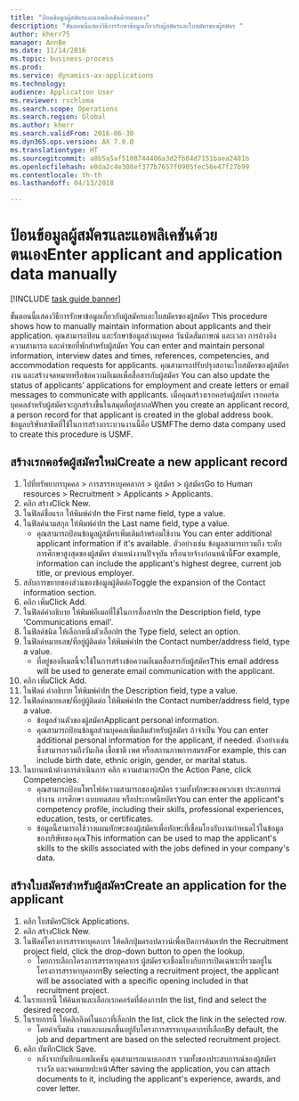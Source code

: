 ```yaml
--- 
title: "ป้อนข้อมูลผู้สมัครและแอพลิเคชันด้วยตนเอง"
description: "ขั้นตอนนี้แสดงวิธีการรักษาข้อมูลเกี่ยวกับผู้สมัครและใบสมัครของผู้สมัคร "
author: kherr75
manager: AnnBe
ms.date: 11/14/2016
ms.topic: business-process
ms.prod: 
ms.service: dynamics-ax-applications
ms.technology: 
audience: Application User
ms.reviewer: rschloma
ms.search.scope: Operations
ms.search.region: Global
ms.author: kherr
ms.search.validFrom: 2016-06-30
ms.dyn365.ops.version: AX 7.0.0
ms.translationtype: HT
ms.sourcegitcommit: a8b5a5af5108744406a3d2fb84d7151baea2481b
ms.openlocfilehash: e0da2c4e308ef377b7657f0905fec56e47f27b99
ms.contentlocale: th-th
ms.lasthandoff: 04/13/2018

---
```

# <a name="enter-applicant-and-application-data-manually"></a><span data-ttu-id="4147e-103">ป้อนข้อมูลผู้สมัครและแอพลิเคชันด้วยตนเอง</span><span class="sxs-lookup"><span data-stu-id="4147e-103">Enter applicant and application data manually</span></span>

[!INCLUDE [task guide banner](../../includes/task-guide-banner.md)]

<span data-ttu-id="4147e-104">ขั้นตอนนี้แสดงวิธีการรักษาข้อมูลเกี่ยวกับผู้สมัครและใบสมัครของผู้สมัคร </span><span class="sxs-lookup"><span data-stu-id="4147e-104">This procedure shows how to manually maintain information about applicants and their application.</span></span>   <span data-ttu-id="4147e-105">คุณสามารถป้อน และรักษาข้อมูลส่วนบุคคล วันนัดสัมภาษณ์ และเวลา การอ้างอิง ความสามารถ และคำขอที่พักสำหรับผู้สมัคร </span><span class="sxs-lookup"><span data-stu-id="4147e-105">You can enter and maintain personal information, interview dates and times, references, competencies, and accommodation requests for applicants.</span></span> <span data-ttu-id="4147e-106">คุณสามารถปรับปรุงสถานะใบสมัครของผู้สมัครงาน และสร้างจดหมายหรือข้อความอีเมลเพื่อสื่อสารกับผู้สมัคร </span><span class="sxs-lookup"><span data-stu-id="4147e-106">You can also update the status of applicants’ applications for employment and create letters or email messages to communicate with applicants.</span></span> <span data-ttu-id="4147e-107">เมื่อคุณสร้างเรกคอร์ดผู้สมัคร เรกคอร์ดบุคคลสำหรับผู้สมัครจะถูกสร้างขึ้นในสมุดที่อยู่สากล</span><span class="sxs-lookup"><span data-stu-id="4147e-107">When you create an applicant record, a person record for that applicant is created in the global address book.</span></span>       <span data-ttu-id="4147e-108">ข้อมูลบริษัทสาธิตที่ใช้ในการสร้างกระบวนงานนี้คือ USMF</span><span class="sxs-lookup"><span data-stu-id="4147e-108">The demo data company used to create this procedure is USMF.</span></span>


## <a name="create-a-new-applicant-record"></a><span data-ttu-id="4147e-109">สร้างเรกคอร์ดผู้สมัครใหม่</span><span class="sxs-lookup"><span data-stu-id="4147e-109">Create a new applicant record</span></span>
1. <span data-ttu-id="4147e-110">ไปที่ทรัพยากรบุคคล > การสรรหาบุคคลากร > ผู้สมัคร > ผู้สมัคร</span><span class="sxs-lookup"><span data-stu-id="4147e-110">Go to Human resources > Recruitment > Applicants > Applicants.</span></span>
2. <span data-ttu-id="4147e-111">คลิก สร้าง</span><span class="sxs-lookup"><span data-stu-id="4147e-111">Click New.</span></span>
3. <span data-ttu-id="4147e-112">ในฟิลด์ชื่อแรก ให้พิมพ์ค่า</span><span class="sxs-lookup"><span data-stu-id="4147e-112">In the First name field, type a value.</span></span>
4. <span data-ttu-id="4147e-113">ในฟิลด์นามสกุล ให้พิมพ์ค่า</span><span class="sxs-lookup"><span data-stu-id="4147e-113">In the Last name field, type a value.</span></span>
    * <span data-ttu-id="4147e-114">คุณสามารถป้อนข้อมูลผู้สมัครเพิ่มเติมถ้าพร้อมใช้งาน </span><span class="sxs-lookup"><span data-stu-id="4147e-114">You can enter additional applicant information if it's available.</span></span> <span data-ttu-id="4147e-115">ตัวอย่างเช่น ข้อมูลสามารถรวมถึง ระดับการศึกษาสูงสุดของผู้สมัคร ตำแหน่งงานปัจจุบัน หรือนายจ้างก่อนหน้านี้</span><span class="sxs-lookup"><span data-stu-id="4147e-115">For example, information can include the applicant's highest degree, current job title, or previous employer.</span></span>  
5. <span data-ttu-id="4147e-116">สลับการขยายของส่วนของข้อมูลผู้ติดต่อ</span><span class="sxs-lookup"><span data-stu-id="4147e-116">Toggle the expansion of the Contact information section.</span></span>
6. <span data-ttu-id="4147e-117">คลิก เพิ่ม</span><span class="sxs-lookup"><span data-stu-id="4147e-117">Click Add.</span></span>
7. <span data-ttu-id="4147e-118">ในฟิลด์คำอธิบาย ให้พิมพ์อีเมลที่ใช้ในการสื่อสาร</span><span class="sxs-lookup"><span data-stu-id="4147e-118">In the Description field, type 'Communications email'.</span></span>
8. <span data-ttu-id="4147e-119">ในฟิลด์ชนิด ให้เลือกหนึ่งตัวเลือก</span><span class="sxs-lookup"><span data-stu-id="4147e-119">In the Type field, select an option.</span></span>
9. <span data-ttu-id="4147e-120">ในฟิลด์หมายเลข/ที่อยู่ผู้ติดต่อ ให้พิมพ์ค่า</span><span class="sxs-lookup"><span data-stu-id="4147e-120">In the Contact number/address field, type a value.</span></span>
    * <span data-ttu-id="4147e-121">ที่อยู่ของอีเมลนี้จะใช้ในการสร้างข้อความอีเมลสื่อสารกับผู้สมัคร</span><span class="sxs-lookup"><span data-stu-id="4147e-121">This email address will be used to generate email communication with the applicant.</span></span>  
10. <span data-ttu-id="4147e-122">คลิก เพิ่ม</span><span class="sxs-lookup"><span data-stu-id="4147e-122">Click Add.</span></span>
11. <span data-ttu-id="4147e-123">ในฟิลด์ คำอธิบาย ให้พิมพ์ค่า</span><span class="sxs-lookup"><span data-stu-id="4147e-123">In the Description field, type a value.</span></span>
12. <span data-ttu-id="4147e-124">ในฟิลด์หมายเลข/ที่อยู่ผู้ติดต่อ ให้พิมพ์ค่า</span><span class="sxs-lookup"><span data-stu-id="4147e-124">In the Contact number/address field, type a value.</span></span>
    * <span data-ttu-id="4147e-125">ข้อมูลส่วนตัวของผู้สมัคร</span><span class="sxs-lookup"><span data-stu-id="4147e-125">Applicant personal information.</span></span>  
    * <span data-ttu-id="4147e-126">คุณสามารถป้อนข้อมูลส่วนบุคคลเพิ่มเติมสำหรับผู้สมัคร ถ้าจำเป็น </span><span class="sxs-lookup"><span data-stu-id="4147e-126">You can enter additional personal information for the applicant, if needed.</span></span> <span data-ttu-id="4147e-127">ตัวอย่างเช่น ซึ่งสามารถรวมถึงวันเกิด เชื้อชาติ เพศ หรือสถานภาพการสมรส</span><span class="sxs-lookup"><span data-stu-id="4147e-127">For example, this can include birth date, ethnic origin, gender, or marital status.</span></span>  
13. <span data-ttu-id="4147e-128">ในบานหน้าต่างการดำเนินการ คลิก ความสามารถ</span><span class="sxs-lookup"><span data-stu-id="4147e-128">On the Action Pane, click Competencies.</span></span>
    * <span data-ttu-id="4147e-129">คุณสามารถป้อนโพรไฟล์ความสามารถของผู้สมัคร รวมทั้งทักษะของพวกเขา ประสบการณ์ทำงาน การศึกษา แบบทดสอบ หรือประกาศนียบัตร</span><span class="sxs-lookup"><span data-stu-id="4147e-129">You can enter the applicant's competency profile, including their skills, professional experiences, education, tests, or certificates.</span></span>  
    * <span data-ttu-id="4147e-130">ข้อมูลนี้สามารถใช้วางแผนทักษะของผู้สมัครเพื่อทักษะที่เชื่อมโยงกับงานกำหนดไว้ในข้อมูลของบริษัทของคุณ</span><span class="sxs-lookup"><span data-stu-id="4147e-130">This information can be used to map the applicant's skills to the skills associated with the jobs defined in your company's data.</span></span>   

## <a name="create-an-application-for-the-applicant"></a><span data-ttu-id="4147e-131">สร้างใบสมัครสำหรับผู้สมัคร</span><span class="sxs-lookup"><span data-stu-id="4147e-131">Create an application for the applicant</span></span>
1. <span data-ttu-id="4147e-132">คลิก ใบสมัคร</span><span class="sxs-lookup"><span data-stu-id="4147e-132">Click Applications.</span></span>
2. <span data-ttu-id="4147e-133">คลิก สร้าง</span><span class="sxs-lookup"><span data-stu-id="4147e-133">Click New.</span></span>
3. <span data-ttu-id="4147e-134">ในฟิลด์โครงการสรรหาบุคลากร ให้คลิกปุ่มดรอปดาวน์เพื่อเปิดการค้นหา</span><span class="sxs-lookup"><span data-stu-id="4147e-134">In the Recruitment project field, click the drop-down button to open the lookup.</span></span>
    * <span data-ttu-id="4147e-135">โดยการเลือกโครงการสรรหาบุคลากร ผู้สมัครจะเชื่อมโยงกับการเปิดเฉพาะที่รวมอยู่ในโครงการสรรหาบุคลากร</span><span class="sxs-lookup"><span data-stu-id="4147e-135">By selecting a recruitment project, the applicant will be associated with a specific opening included in that recruitment project.</span></span>  
4. <span data-ttu-id="4147e-136">ในรายการนี้ ให้ค้นหาและเลือกเรกคอร์ดที่ต้องการ</span><span class="sxs-lookup"><span data-stu-id="4147e-136">In the list, find and select the desired record.</span></span>
5. <span data-ttu-id="4147e-137">ในรายการนี้ ให้คลิกลิงค์ในแถวที่เลือก</span><span class="sxs-lookup"><span data-stu-id="4147e-137">In the list, click the link in the selected row.</span></span>
    * <span data-ttu-id="4147e-138">โดยค่าเริ่มต้น งานและแผนกขึ้นอยู่กับโครงการสรรหาบุคลากรที่เลือก</span><span class="sxs-lookup"><span data-stu-id="4147e-138">By default, the job and department are based on the selected recruitment project.</span></span>  
6. <span data-ttu-id="4147e-139">คลิก บันทึก</span><span class="sxs-lookup"><span data-stu-id="4147e-139">Click Save.</span></span>
    * <span data-ttu-id="4147e-140">หลังจากบันทึกแอพลิเคชัน คุณสามารถแนบเอกสาร รวมทั้งของประสบการณ์ของผู้สมัคร รางวัล และจดหมายปะหน้า</span><span class="sxs-lookup"><span data-stu-id="4147e-140">After saving the application, you can attach documents to it, including the applicant's experience, awards, and cover letter.</span></span>  


